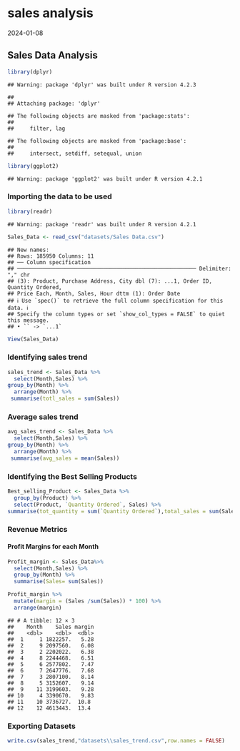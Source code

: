 sales analysis
================
2024-01-08

## **Sales Data Analysis**

``` r
library(dplyr)
```

    ## Warning: package 'dplyr' was built under R version 4.2.3

    ## 
    ## Attaching package: 'dplyr'

    ## The following objects are masked from 'package:stats':
    ## 
    ##     filter, lag

    ## The following objects are masked from 'package:base':
    ## 
    ##     intersect, setdiff, setequal, union

``` r
library(ggplot2)
```

    ## Warning: package 'ggplot2' was built under R version 4.2.1

### Importing the data to be used

``` r
library(readr)
```

    ## Warning: package 'readr' was built under R version 4.2.1

``` r
Sales_Data <- read_csv("datasets/Sales Data.csv")
```

    ## New names:
    ## Rows: 185950 Columns: 11
    ## ── Column specification
    ## ──────────────────────────────────────────────────────── Delimiter: "," chr
    ## (3): Product, Purchase Address, City dbl (7): ...1, Order ID, Quantity Ordered,
    ## Price Each, Month, Sales, Hour dttm (1): Order Date
    ## ℹ Use `spec()` to retrieve the full column specification for this data. ℹ
    ## Specify the column types or set `show_col_types = FALSE` to quiet this message.
    ## • `` -> `...1`

``` r
View(Sales_Data)
```

### Identifying sales trend

``` r
sales_trend <- Sales_Data %>% 
  select(Month,Sales) %>%
group_by(Month) %>% 
  arrange(Month) %>%
 summarise(totl_sales = sum(Sales))
```

### Average sales trend

``` r
avg_sales_trend <- Sales_Data %>% 
  select(Month,Sales) %>%
group_by(Month) %>% 
  arrange(Month) %>%
 summarise(avg_sales = mean(Sales))
```

### Identifying the Best Selling Products

``` r
Best_selling_Product <- Sales_Data %>%
  group_by(Product) %>%
  select(Product, `Quantity Ordered`, Sales) %>%
summarise(tot_quantity = sum(`Quantity Ordered`),total_sales = sum(Sales))
```

### Revenue Metrics

#### Profit Margins for each Month

``` r
Profit_margin <- Sales_Data%>%
  select(Month,Sales) %>%
  group_by(Month) %>%
  summarise(Sales= sum(Sales))
```

``` r
Profit_margin %>%
  mutate(margin = (Sales /sum(Sales)) * 100) %>%
  arrange(margin)
```

    ## # A tibble: 12 × 3
    ##    Month    Sales margin
    ##    <dbl>    <dbl>  <dbl>
    ##  1     1 1822257.   5.28
    ##  2     9 2097560.   6.08
    ##  3     2 2202022.   6.38
    ##  4     8 2244468.   6.51
    ##  5     6 2577802.   7.47
    ##  6     7 2647776.   7.68
    ##  7     3 2807100.   8.14
    ##  8     5 3152607.   9.14
    ##  9    11 3199603.   9.28
    ## 10     4 3390670.   9.83
    ## 11    10 3736727.  10.8 
    ## 12    12 4613443.  13.4

### Exporting Datasets

``` r
write.csv(sales_trend,"datasets\\sales_trend.csv",row.names = FALSE)
```
